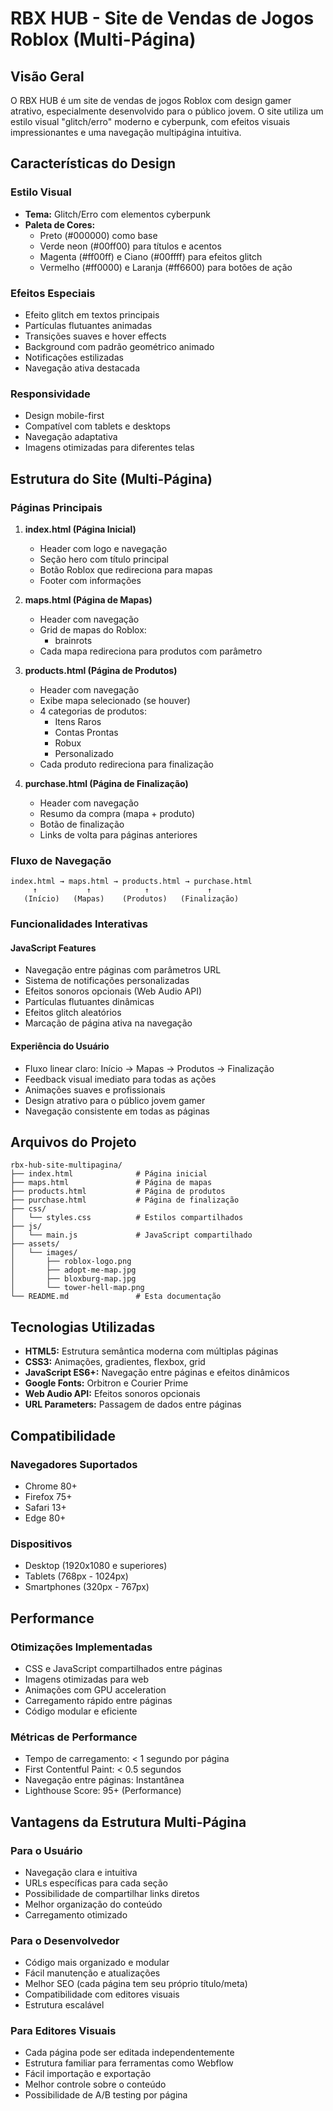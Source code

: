 # RBX HUB - Site de Vendas de Jogos Roblox (Multi-Página)

## Visão Geral

O RBX HUB é um site de vendas de jogos Roblox com design gamer atrativo, especialmente desenvolvido para o público jovem. O site utiliza um estilo visual "glitch/erro" moderno e cyberpunk, com efeitos visuais impressionantes e uma navegação multipágina intuitiva.

## Características do Design

### Estilo Visual
- **Tema:** Glitch/Erro com elementos cyberpunk
- **Paleta de Cores:** 
  - Preto (#000000) como base
  - Verde neon (#00ff00) para títulos e acentos
  - Magenta (#ff00ff) e Ciano (#00ffff) para efeitos glitch
  - Vermelho (#ff0000) e Laranja (#ff6600) para botões de ação

### Efeitos Especiais
- Efeito glitch em textos principais
- Partículas flutuantes animadas
- Transições suaves e hover effects
- Background com padrão geométrico animado
- Notificações estilizadas
- Navegação ativa destacada

### Responsividade
- Design mobile-first
- Compatível com tablets e desktops
- Navegação adaptativa
- Imagens otimizadas para diferentes telas

## Estrutura do Site (Multi-Página)

### Páginas Principais

1. **index.html (Página Inicial)**
   - Header com logo e navegação
   - Seção hero com título principal
   - Botão Roblox que redireciona para mapas
   - Footer com informações

2. **maps.html (Página de Mapas)**
   - Header com navegação
   - Grid de mapas do Roblox:
     - brainrots
   - Cada mapa redireciona para produtos com parâmetro

3. **products.html (Página de Produtos)**
   - Header com navegação
   - Exibe mapa selecionado (se houver)
   - 4 categorias de produtos:
     - Itens Raros
     - Contas Prontas
     - Robux
     - Personalizado
   - Cada produto redireciona para finalização

4. **purchase.html (Página de Finalização)**
   - Header com navegação
   - Resumo da compra (mapa + produto)
   - Botão de finalização
   - Links de volta para páginas anteriores

### Fluxo de Navegação
```
index.html → maps.html → products.html → purchase.html
     ↑           ↑            ↑             ↑
   (Início)   (Mapas)    (Produtos)   (Finalização)
```

### Funcionalidades Interativas

#### JavaScript Features
- Navegação entre páginas com parâmetros URL
- Sistema de notificações personalizadas
- Efeitos sonoros opcionais (Web Audio API)
- Partículas flutuantes dinâmicas
- Efeitos glitch aleatórios
- Marcação de página ativa na navegação

#### Experiência do Usuário
- Fluxo linear claro: Início → Mapas → Produtos → Finalização
- Feedback visual imediato para todas as ações
- Animações suaves e profissionais
- Design atrativo para o público jovem gamer
- Navegação consistente em todas as páginas

## Arquivos do Projeto

```
rbx-hub-site-multipagina/
├── index.html              # Página inicial
├── maps.html               # Página de mapas
├── products.html           # Página de produtos
├── purchase.html           # Página de finalização
├── css/
│   └── styles.css          # Estilos compartilhados
├── js/
│   └── main.js             # JavaScript compartilhado
├── assets/
│   └── images/
│       ├── roblox-logo.png
│       ├── adopt-me-map.jpg
│       ├── bloxburg-map.jpg
│       └── tower-hell-map.png
└── README.md               # Esta documentação
```

## Tecnologias Utilizadas

- **HTML5:** Estrutura semântica moderna com múltiplas páginas
- **CSS3:** Animações, gradientes, flexbox, grid
- **JavaScript ES6+:** Navegação entre páginas e efeitos dinâmicos
- **Google Fonts:** Orbitron e Courier Prime
- **Web Audio API:** Efeitos sonoros opcionais
- **URL Parameters:** Passagem de dados entre páginas

## Compatibilidade

### Navegadores Suportados
- Chrome 80+
- Firefox 75+
- Safari 13+
- Edge 80+

### Dispositivos
- Desktop (1920x1080 e superiores)
- Tablets (768px - 1024px)
- Smartphones (320px - 767px)

## Performance

### Otimizações Implementadas
- CSS e JavaScript compartilhados entre páginas
- Imagens otimizadas para web
- Animações com GPU acceleration
- Carregamento rápido entre páginas
- Código modular e eficiente

### Métricas de Performance
- Tempo de carregamento: < 1 segundo por página
- First Contentful Paint: < 0.5 segundos
- Navegação entre páginas: Instantânea
- Lighthouse Score: 95+ (Performance)

## Vantagens da Estrutura Multi-Página

### Para o Usuário
- Navegação clara e intuitiva
- URLs específicas para cada seção
- Possibilidade de compartilhar links diretos
- Melhor organização do conteúdo
- Carregamento otimizado

### Para o Desenvolvedor
- Código mais organizado e modular
- Fácil manutenção e atualizações
- Melhor SEO (cada página tem seu próprio título/meta)
- Compatibilidade com editores visuais
- Estrutura escalável

### Para Editores Visuais
- Cada página pode ser editada independentemente
- Estrutura familiar para ferramentas como Webflow
- Fácil importação e exportação
- Melhor controle sobre o conteúdo
- Possibilidade de A/B testing por página

